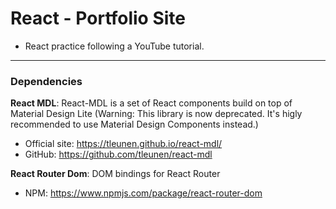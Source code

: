 # React - Portfolio Site

- React practice following a YouTube tutorial.

---

### Dependencies

**React MDL**: React-MDL is a set of React components build on top of Material Design Lite (Warning: This library is now deprecated. It's higly recommended to use Material Design Components instead.)

- Official site: https://tleunen.github.io/react-mdl/
- GitHub: https://github.com/tleunen/react-mdl

**React Router Dom**: DOM bindings for React Router

- NPM: https://www.npmjs.com/package/react-router-dom
